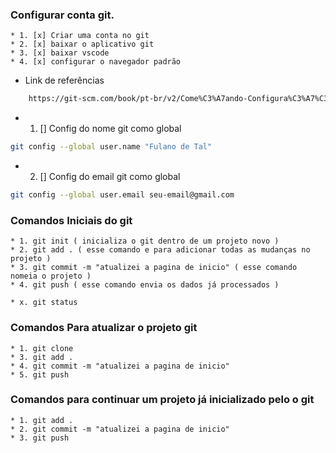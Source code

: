 ### Configurar conta git.
    * 1. [x] Criar uma conta no git
    * 2. [x] baixar o aplicativo git
    * 3. [x] baixar vscode
    * 4. [x] configurar o navegador padrão

* Link de referências
```sh
    https://git-scm.com/book/pt-br/v2/Come%C3%A7ando-Configura%C3%A7%C3%A3o-Inicial-do-Git
```

* 1. [] Config do nome git como global 
```sh 
git config --global user.name "Fulano de Tal"
```

* 2. [] Config do email git como global
```sh
git config --global user.email seu-email@gmail.com
```

### Comandos Iniciais do git
    * 1. git init ( inicializa o git dentro de um projeto novo )
    * 2. git add . ( esse comando e para adicionar todas as mudanças no projeto )
    * 3. git commit -m "atualizei a pagina de inicio" ( esse comando nomeia o projeto )
    * 4. git push ( esse comando envia os dados já processados )

    * x. git status

### Comandos Para atualizar o projeto git
    * 1. git clone
    * 3. git add .
    * 4. git commit -m "atualizei a pagina de inicio"
    * 5. git push

### Comandos para continuar um projeto já inicializado pelo o git
    * 1. git add .
    * 2. git commit -m "atualizei a pagina de inicio"
    * 3. git push

